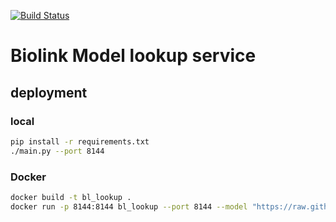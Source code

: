 [![Build Status](https://travis-ci.com/TranslatorIIPrototypes/bl_lookup.svg?branch=master)](https://travis-ci.com/TranslatorIIPrototypes/bl_lookup)

# Biolink Model lookup service

## deployment

### local

```bash
pip install -r requirements.txt
./main.py --port 8144
```

### Docker

```bash
docker build -t bl_lookup .
docker run -p 8144:8144 bl_lookup --port 8144 --model "https://raw.githubusercontent.com/TranslatorIIPrototypes/biolink-model/moreprefixes/biolink-model.yaml"
```
